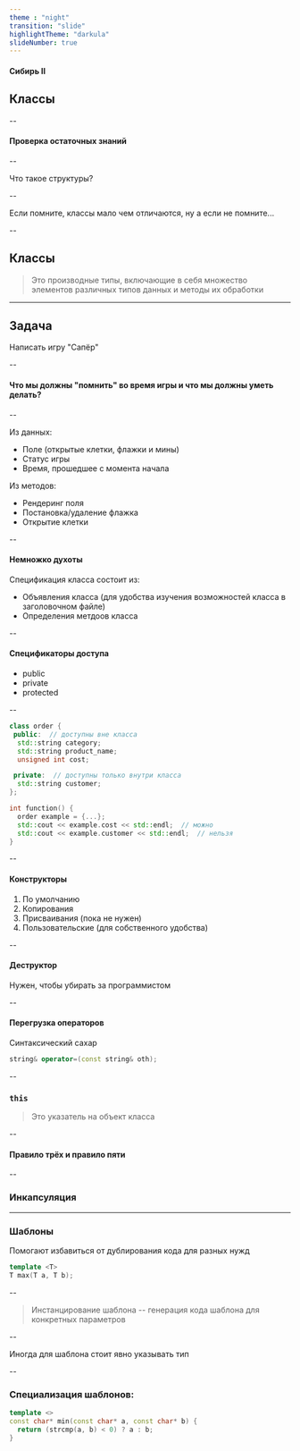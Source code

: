 ```yaml
---
theme : "night"
transition: "slide"
highlightTheme: "darkula"
slideNumber: true
---
```

<style type="text/css">
  .reveal pre code {
    font-size: 1em;
    line-height: 1.2;
    height: 200%;
    max-height: 1000% !important;
  }
  .reveal section p {
    display: inline-block;
    font-size: 0.9em;
    line-height: 1em;
    vertical-align: top;
  }

  .reveal section li {
    font-size: 0.9em;
    line-height: 1em;
    vertical-align: top;
  }

  .reveal section table {
    display: inline-block;
    font-size: 0.7em;
    line-height: 1.2em;
    vertical-align: top;
  }

</style>

#### Сибирь II
## Классы

--

#### Проверка остаточных знаний

--

Что такое структуры?

--

Если помните, классы мало чем отличаются, ну а если не помните...

--

## Классы
> Это производные типы, включающие в себя множество элементов различных типов данных и методы их обработки

---

## Задача
Написать игру "Сапёр"

--

#### Что мы должны "помнить" во время игры и что мы должны уметь делать? 

--

Из данных:
* Поле (открытые клетки, флажки и мины)
* Статус игры
* Время, прошедшее с момента начала

Из методов:
* Рендеринг поля
* Постановка/удаление флажка
* Открытие клетки

--

#### Немножко духоты
Спецификация класса состоит из:
* Объявления класса (для удобства изучения возможностей класса в заголовочном файле)
* Определения метдоов класса

--

#### Спецификаторы доступа

* public
* private
* protected

--

```cpp
class order {
 public:  // доступны вне класса
  std::string category;
  std::string product_name;
  unsigned int cost;

 private:  // доступны только внутри класса
  std::string customer;
};

int function() {
  order example = {...};
  std::cout << example.cost << std::endl;  // можно 
  std::cout << example.customer << std::endl;  // нельзя  
}
```

--

#### Конструкторы
1. По умолчанию
2. Копирования
3. Присваивания (пока не нужен)
4. Пользовательские (для собственного удобства)

--

#### Деструктор
Нужен, чтобы убирать за программистом

--

#### Перегрузка операторов
Синтаксический сахар

```cpp
string& operator=(const string& oth);
```

--

### `this`
> Это указатель на объект класса

--

#### Правило трёх и правило пяти

--

### Инкапсуляция

---

### Шаблоны
Помогают избавиться от дублирования кода для разных нужд

```cpp
template <T>
T max(T a, T b);
```

--

> Инстанцирование шаблона -- генерация кода шаблона для конкретных параметров

--

Иногда для шаблона стоит явно указывать тип

--

### Специализация шаблонов:

```cpp
template <>
const char* min(const char* a, const char* b) {
  return (strcmp(a, b) < 0) ? a : b;
}
```
